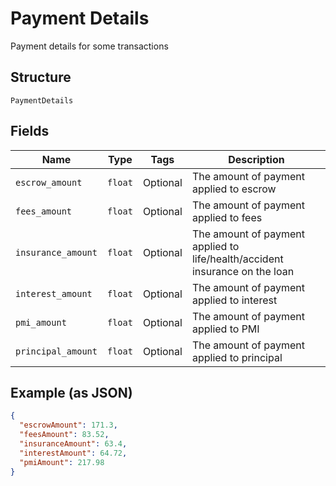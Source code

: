 
# Payment Details

Payment details for some transactions

## Structure

`PaymentDetails`

## Fields

| Name | Type | Tags | Description |
|  --- | --- | --- | --- |
| `escrow_amount` | `float` | Optional | The amount of payment applied to escrow |
| `fees_amount` | `float` | Optional | The amount of payment applied to fees |
| `insurance_amount` | `float` | Optional | The amount of payment applied to life/health/accident insurance on the loan |
| `interest_amount` | `float` | Optional | The amount of payment applied to interest |
| `pmi_amount` | `float` | Optional | The amount of payment applied to PMI |
| `principal_amount` | `float` | Optional | The amount of payment applied to principal |

## Example (as JSON)

```json
{
  "escrowAmount": 171.3,
  "feesAmount": 83.52,
  "insuranceAmount": 63.4,
  "interestAmount": 64.72,
  "pmiAmount": 217.98
}
```

